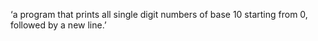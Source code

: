 ‘a program that prints all single digit numbers of base 10 starting from 0, followed by a new line.’
